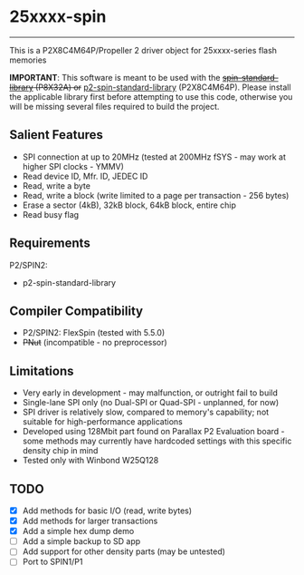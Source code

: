 # 25xxxx-spin
-------------

This is a P2X8C4M64P/Propeller 2 driver object for 25xxxx-series flash memories

**IMPORTANT**: This software is meant to be used with the ~~[spin-standard-library](https://github.com/avsa242/spin-standard-library) (P8X32A) or~~ [p2-spin-standard-library](https://github.com/avsa242/p2-spin-standard-library) (P2X8C4M64P). Please install the applicable library first before attempting to use this code, otherwise you will be missing several files required to build the project.

## Salient Features

* SPI connection at up to 20MHz (tested at 200MHz fSYS - may work at higher SPI clocks - YMMV)
* Read device ID, Mfr. ID, JEDEC ID
* Read, write a byte
* Read, write a block (write limited to a page per transaction - 256 bytes)
* Erase a sector (4kB), 32kB block, 64kB block, entire chip
* Read busy flag

## Requirements

P2/SPIN2:
* p2-spin-standard-library

## Compiler Compatibility

* P2/SPIN2: FlexSpin (tested with 5.5.0)
* ~~PNut~~ (incompatible - no preprocessor)

## Limitations

* Very early in development - may malfunction, or outright fail to build
* Single-lane SPI only (no Dual-SPI or Quad-SPI - unplanned, for now)
* SPI driver is relatively slow, compared to memory's capability; not suitable for high-performance applications
* Developed using 128Mbit part found on Parallax P2 Evaluation board - some methods may currently have hardcoded settings with this specific density chip in mind
* Tested only with Winbond W25Q128

## TODO

- [x] Add methods for basic I/O (read, write bytes)
- [x] Add methods for larger transactions
- [x] Add a simple hex dump demo
- [ ] Add a simple backup to SD app
- [ ] Add support for other density parts (may be untested)
- [ ] Port to SPIN1/P1
